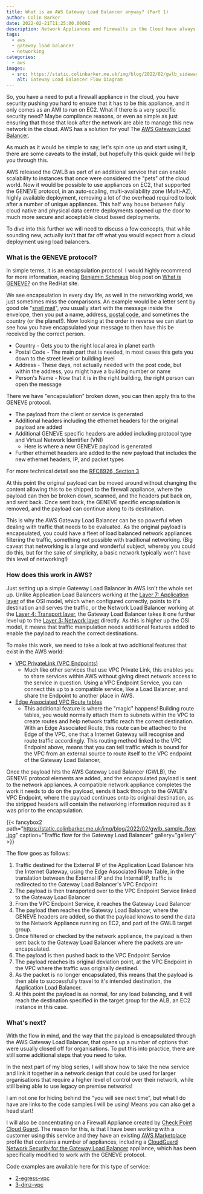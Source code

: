 ```yaml
---
title: What is an AWS Gateway Load Balancer anyway? (Part 1)
author: Colin Barker
date: 2022-02-21T11:25:00.0000Z
description: Network Appliances and Firewalls in the Cloud have always been a problem for organisations, the AWS Gateway Load Balancer opens up a number of additional doors to enable successful migrations to the cloud.
tags:
  - aws
  - gateway load balancer
  - networking
categories:
  - aws
images:
  - src: https://static.colinbarker.me.uk/img/blog/2022/02/gwlb_sideways_flow.png
    alt: Gateway Load Balancer Flow Diagram
---
```


So, you have a need to put a firewall appliance in the cloud, you have security
pushing you hard to ensure that it has to be this appliance, and it only comes
as an AMI to run on EC2. What if there is a very specific security need? Maybe
compliance reasons, or even as simple as just ensuring that those that look
after the network are able to manage this new network in the cloud. AWS has a
solution for you! The [AWS Gateway Load Balancer](https://aws.amazon.com/elasticloadbalancing/gateway-load-balancer/).

As much as it would be simple to say, let's spin one up and start using it,
there are some caveats to the install, but hopefully this quick guide will help
you through this.

AWS released the GWLB as part of an additional service that can enable
scalability to instances that once were considered the "pets" of the cloud world.
Now it would be possible to use appliances on EC2, that supported the GENEVE
protocol, in an auto-scaling, multi-availability zone (Multi-AZ), highly
available deployment, removing a lot of the overhead required to look after
a number of unique appliances. This half way house between fully cloud native
and physical data centre deployments opened up the door to much more secure and
acceptable cloud based deployments.

To dive into this further we will need to discuss a few concepts, that while
sounding new, actually isn't that far off what you would expect from a cloud
deployment using load balancers.

### What is the GENEVE protocol?

In simple terms, it is an encapsulation protocol. I would highly recommend for
more information, reading [Benjamin Schmaus](https://www.redhat.com/en/authors/benjamin-schmaus)
blog post on [What is GENEVE?](https://www.redhat.com/en/blog/what-geneve) on
the RedHat site.

We see encapsulation in every day life, as well in the networking world, we just
sometimes miss the comparisons. An example would be a letter sent by good ole
"[snail mail](https://dictionary.cambridge.org/us/dictionary/english/snail-mail)",
you usually start with the message inside the envelope, then you put a name,
address, [postal code](https://personal.help.royalmail.com/app/answers/detail/a_id/155/~/what-is-a-postcode-area%3F), and sometimes the country (or the planet!). Now looking at
the order in reverse we can start to see how you have encapsulated your message
to then have this be received by the correct person.

- Country - Gets you to the right local area in planet earth
- Postal Code - The main part that is needed, in most cases this gets you down to the street level or building level
- Address - These days, not actually needed with the post code, but within the address, you might have a building number or name
- Person's Name - Now that it is in the right building, the right person can open the message

There we have "encapsulation" broken down, you can then apply this to the GENEVE protocol.

- The payload from the client or service is generated
- Additional headers including the ethernet headers for the original payload are added
- Additional GENEVE specific headers are added including protocol type and Virtual Network Identifier (VNI)
  - Here is where a new GENEVE payload is generated
- Further ethernet headers are added to the new payload that includes the new ethernet headers, IP, and packet types

For more technical detail see the [RFC8926, Section 3](https://datatracker.ietf.org/doc/html/rfc8926#section-3)

At this point the original payload can be moved around without changing the content
allowing this to be shipped to the firewall appliance, where the payload can then
be broken down, scanned, and the headers put back on, and sent back. Once sent
back, the GENEVE specific encapsulation is removed, and the payload can continue
along to its destination.

This is why the AWS Gateway Load Balancer can be so powerful when dealing with
traffic that needs to be evaluated. As the original payload is encapsulated, you
could have a fleet of load balanced network appliances filtering the traffic,
something not possible with traditional networking. (Big caveat that networking
is a large and wonderful subject, whereby you could do this, but for the sake
of simplicity, a basic network typically won't have this level of networking!)

### How does this work in AWS?

Just setting up a simple Gateway Load Balancer in AWS isn't the whole set up.
Unlike Application Load Balancers working at the [Layer 7: Application layer](https://en.wikipedia.org/wiki/OSI_model#Layer_7:_Application_layer)
of the OSI model, which when configured correctly, points to it's destination
and serves the traffic, or the Network Load Balancer working at the [Layer 4: Transport layer](https://en.wikipedia.org/wiki/OSI_model#Layer_4:_Transport_layer), the Gateway Load Balancer
takes it one further level up to the [Layer 3: Network layer](https://en.wikipedia.org/wiki/OSI_model#Layer_3:_Network_layer)
directly. As this is higher up the OSI model, it means that traffic manipulation
needs additional features added to enable the payload to reach the correct
destinations.

To make this work, we need to take a look at two additional features that exist
in the AWS world:

- [VPC PrivateLink (VPC Endpoints)](https://docs.aws.amazon.com/vpc/latest/userguide/endpoint-services-overview.html)
  - Much like other services that use VPC Private Link, this enables you to share services within AWS without giving direct network access to the service in question. Using a VPC Endpoint Service, you can connect this up to a compatible service, like a Load Balancer, and share the Endpoint to another place in AWS.
- [Edge Associated VPC Route tables](https://docs.aws.amazon.com/vpc/latest/userguide/gwlb-route.html#igw-route-table-table)
  - This additional feature is where the "magic" happens! Building route tables, you would normally attach them to subnets within the VPC to create routes and help network traffic reach the correct destination. With an Edge Associated Route, this route can be attached to the Edge of the VPC, one that a Internet Gateway will recognise and route traffic accordingly. This routing method linked to the VPC Endpoint above, means that you can tell traffic which is bound for the VPC from an external source to route itself to the VPC endpoint of the Gateway Load Balancer,

Once the payload hits the AWS Gateway Load Balancer (GWLB), the GENEVE protocol
elements are added, and the encapsulated payload is sent to the network
appliances. A compatible network appliance completes the work it needs to do on
the payload, sends it back through to the GWLB's VPC Endpoint, where the payload
continues onto its original destination, as the stripped headers will contain
the networking information required as it was prior to the encapsulation.

{{< fancybox2 path="https://static.colinbarker.me.uk/img/blog/2022/02/gwlb_sample_flow.jpg" caption="Traffic flow for the Gateway Load Balancer" gallery="gallery" >}}

The flow goes as follows:

1. Traffic destined for the External IP of the Application Load Balancer hits the Internet Gateway, using the Edge Associated Route Table, in the translation between the External IP and the Internal IP, traffic is redirected to the Gateway Load Balancer's VPC Endpoint
2. The payload is then transported over to the VPC Endpoint Service linked to the Gateway Load Balancer
3. From the VPC Endpoint Service, it reaches the Gateway Load Balancer
4. The payload then reaches the Gateway Load Balancer, where the GENEVE headers are added, so that the payload knows to send the data to the Network Appliance running on EC2, and part of the GWLB target group.
5. Once filtered or checked by the network appliance, the payload is then sent back to the Gateway Load Balancer where the packets are un-encapsulated.
6. The payload is then pushed back to the VPC Endpoint Service
7. The payload reaches its original deviation point, at the VPC Endpoint in the VPC where the traffic was originally destined.
8. As the packet is no longer encapsulated, this means that the payload is then able to successfully travel to it's intended destination, the Application Load Balancer.
9. At this point the payload is as normal, for any load balancing, and it will reach the destination specified in the target group for the ALB, an EC2 instance in this case.

### What's next?

With the flow in mind, and the way that the payload is encapsulated through the
AWS Gateway Load Balancer, that opens up a number of options that were usually
closed off for organisations. To put this into practice, there are still some
additional steps that you need to take.

In the next part of my blog series, I will show how to take the new service and
link it together in a network design that could be used for larger organisations
that require a higher level of control over their network, while still being
able to use legacy on premise networks!

I am not one for hiding behind the "you will see next time", but what I do have
are links to the code samples I will be using! Means you can also get a head
start!

I will also be concentrating on a Firewall Appliance created by [Check Point Cloud Guard](https://blog.checkpoint.com/2020/11/10/check-point-cloudguard-integrates-with-aws-gateway-load-balancer-at-launch/).
The reason for this, is that I have been working with a customer using this
service and they have an existing [AWS Marketplace](https://aws.amazon.com/marketplace/seller-profile?id=a979fc8a-dd48-42c8-84cc-63d5d50e3a2f) profile that contains a number of
appliances, including a [CloudGuard Network Security for the Gateway Load Balancer](https://aws.amazon.com/marketplace/pp/prodview-tq2l5nyunuesu) appliance, which has been specifically
modified to work with the GENEVE protocol.

Code examples are available here for this type of service:

- [2-egress-vpc](https://github.com/mystcb/fw-appliance-tgw-gwlb-multi-vpc/tree/main/2-egress-vpc)
- [3-dmz-vpc](https://github.com/mystcb/fw-appliance-tgw-gwlb-multi-vpc/tree/main/3-dmz-vpc)
